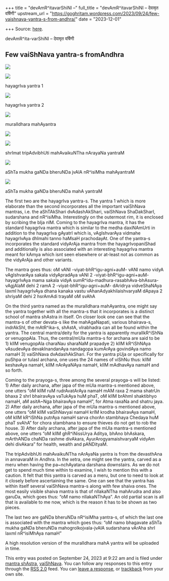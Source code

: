 +++
title = "devAmR^itavarShiNI –"
full_title = "devAmR^itavarShiNI – देवामृत वर्षिणी"
upstream_url = "https://goghritam.wordpress.com/2023/09/24/few-vaishnava-yantra-s-from-andhra/"
date = "2023-12-01"

+++
Source: [here](https://goghritam.wordpress.com/2023/09/24/few-vaishnava-yantra-s-from-andhra/).

devAmR^ita-varShiNI – देवामृत वर्षिणी

## Few vaiShNava yantra-s fromAndhra

[![](https://goghritam.files.wordpress.com/2023/09/image-7.png?w=371)](https://goghritam.files.wordpress.com/2023/09/image-7.png)

[![](https://goghritam.files.wordpress.com/2023/09/image.png?w=629)](https://goghritam.files.wordpress.com/2023/09/image.png)

hayagrIva yantra 1

[![](https://goghritam.files.wordpress.com/2023/09/image-1.png?w=593)](https://goghritam.files.wordpress.com/2023/09/image-1.png)

hayagrIva yantra 2

[![](https://goghritam.files.wordpress.com/2023/09/image-2.png?w=642)](https://goghritam.files.wordpress.com/2023/09/image-2.png)

muralIdhara mahAyantra

[![](https://goghritam.files.wordpress.com/2023/09/image-3.png?w=1024)](https://goghritam.files.wordpress.com/2023/09/image-3.png)

[![](https://goghritam.files.wordpress.com/2023/09/image-4.png?w=939)](https://goghritam.files.wordpress.com/2023/09/image-4.png)

shrImat tripAdvibhUti mahAvaikuNTha nArayaNa yantraM

[![](https://goghritam.files.wordpress.com/2023/09/image-5.png?w=648)](https://goghritam.files.wordpress.com/2023/09/image-5.png)

aShTa mukha gaNDa bheruNDa jvAlA nR^isiMha mahAyantraM

[![](https://goghritam.files.wordpress.com/2023/09/image-6.png?w=411)](https://goghritam.files.wordpress.com/2023/09/image-6.png)

aShTa mukha gaNDa bheruNDa mahA yantraM

The first two are the hayagrIva yantra-s. The yantra 1 which is more elaborate than the second incorporates all the important vaiShNava mantras, i.e. the aShTAkShari dvAdashAkShari, vaiShNava ShaDakSharI, sudarshana and nR^isiMha. Interestingly on the outermost rim, it is enclosed by scribing the bIja nIM. Coming to the hayagrIva mantra, it has the standard hayagrIva mantra which is similar to the medha daxiNAmUrti in addition to the hayagrIva gAyatrI which is, vAgIshvarAya vidmahe hayagrIvAya dhImahi tanno haMsaH prachodayAt. One of the yantra-s incorporates the standard vidyArAja mantra from the hayagrIvopaniShad and additionally is also associated with an interesting hayagrIva mantra meant for kAmya which isnt seen elsewhere or at-least not as common as the vidyArAja and other variants.

The mantra goes thus: oM vANI -viyat-bhR^igu-agni+auM- vANI namo vidyA vAgIshvarAya sakala vidyApradAya vANI 2 -viyat-bhR^igu-agni+auM- hayagrIvAya mama sakala vidyA sumR^idu-madhura-rasabhAva-bhAsura-vAgjAlaM dehi 2 ramA 2 -viyat-bhR^igu-agni+auM- dAridrya vidveShaNAya laxmI hayagrIvAya dhana kanaka vastu vAhanAdyakhilaishvaryaM dApaya 2 shriyaM dehi 2 hsrAmAdi trayaM oM svAhA

On the third yantra named as the muralIdhara mahAyantra, one might say the yantra together with all the mantra-s that it incorporates is a distinct school of mantra shAstra in itself. On closer look one can see that the mantra-s of other devata-s like the mahAgaNapati, various bhairava-s, indrAkShI, the mAtR^ika-s, shAstA, vIrabhadra can all be found within the yantra. The central mantra/deity for the yantra is apparently muralIkR^iShNa or venugopAla. Thus, the central/mUla mantra-s for archana are said to be 1) klIM venugopAla charaNau sharaNaM prapadye 2) klIM kR^iShNAya vAsudevAya devakInandanAya nandagopa kumArAya govindAya namo namaH 3) vaiShNava dvAdashAkShari. For the yantra pUja or specifically for puShpa or tulasI archana, one uses the 24 names of viShNu thus: klIM keshavAya namaH, klIM nArAyaNAya namaH, klIM mAdhavAya namaH and so forth.

Coming to the prayoga-s, three among the several prayoga-s will be listed: 1) After daily archana, after japa of the mUla mantra-s mentioned above, one utters “oM klIM ruM rudrAvatArAya namaH mAM raxa 2 mama shatrUn bhaxa 2 shrI bhairavAya vaTukAya huM phaT, oM klIM brAhmI shaktibhyo namaH, aM asitA~Nga bhairavAya namaH”, for Atma raxaNa and shatru jaya. 2) After daily archana, after japa of the mUla mantra-s mentioned above, one utters “oM klIM vaiShNavyai namaH krIM krodha bhairavAya namaH, oM klIM kR^iShNa putrAya namaH sarva chorAn stambhaya Chedaya huM phaT svAhA” for chora stambhana to ensure thieves do not get to rob the house. 3) After daily archana, after japa of the mUla mantra-s mentioned above, one utters “oM klIM ghR^iNissUrya Aditya, bhAno bhAskara, mArthANDa chaNDa rashme divAkara, AyurArogyamaishvaryaM vidyAm dehi divAkara” for health, wealth and pANDityaM.

The tripAdvibhUti mahAvaikuNTha nArAyaNa yantra is from the devasthAna in annavaraM in Andhra. In the xetra, one might see the yantra, carved as a meru when having the pa~nchAyatana darshana downstairs. As we do not get to spend much time within to examine, I wish to mention this with a caution. It felt that this yantra is carved as a meru, but one to need to look at it closely before ascertaining the same. One can see that the yantra has within itself several vaiShNava mantra-s along with few shaiva ones. The most easily visible shaiva mantra is that of nIlakaNTha mahArudra and also garuDa, which goes thus: “oM namo nIlakaNThAya”. An old partial scan is all that is available to me now, which is the reason it has to be shown as two pieces.

The last two are gaNDa bheruNDa nR^isiMha yantra-s, of which the last one is associated with the mantra which goes thus: “oM namo bhagavate aShTa mukha gaNDa bheruNDa mahogrolkojvala-jvAlA sudarshana vArAha shrI laxmI nR^isiMhAya namaH”

A high resolution version of the muralIdhara mahA yantra will be uploaded in time.

This entry was posted on September 24, 2023 at 9:22 am and is filed under [mantra shAstra](https://goghritam.wordpress.com/category/mantra-shastra/), [vaiShNava](https://goghritam.wordpress.com/category/vaishnava/). You can follow any responses to this entry through the [RSS 2.0](https://goghritam.wordpress.com/2023/09/24/few-vaishnava-yantra-s-from-andhra/feed/) feed. You can [leave a response](#respond), or [trackback](https://goghritam.wordpress.com/2023/09/24/few-vaishnava-yantra-s-from-andhra/trackback/) from your own site.
